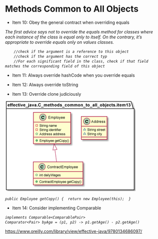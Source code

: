 # Methods Common to All Objects

* Item 10: Obey the general contract when overriding equals

  <em>
The first advice says not to override the equals method for classes where each instance of the class is equal only to itself. 
On the contrary, it’s appropriate to override equals only on values classes.

        //check if the argument is a reference to this object
        //check if the argument has the correct typ
        //For each significant field in the class, check if that field matches the corresponding field of this object

</em>

* Item 11: Always override hashCode when you override equals
  
* Item 12: Always override toString
  
* Item 13: Override clone judiciously

![img.png](img.png)

<em>

    public Employee getCopy() {  return new Employee(this);  }

</em>

* Item 14: Consider implementing Comparable
  
<em>

    implements Comparable<ComparablePair>
    Comparator<Pair> byAge = (p1, p2) -> p1.getAge() - p2.getAge()
</em>

https://www.oreilly.com/library/view/effective-java/9780134686097/